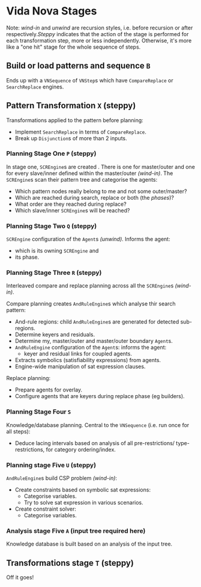 # Vida Nova Stages

Note: _wind-in_ and _unwind_ are recursion styles, i.e. before recursion
or after respectively._Steppy_ indicates that the action of the stage is 
performed for each transformation step, more or less independently. Otherwise, 
it's more like a "one hit" stage for the whole sequence of steps.

## Build or load patterns and sequence `B`

Ends up with a `VNSequence` of `VNStep`s which have 
`CompareReplace` or `SearchReplace` engines.

## Pattern Transformation `X` (steppy)

Transformations applied to the pattern before planning:
 - Implement `SearchReplace` in terms of `CompareReplace`.
 - Break up `Disjunction`s of more than 2 inputs.

### Planning Stage One `P` (steppy)

In stage one, `SCREngine`s are created . There is one for master/outer and
one for every slave/inner defined within the master/outer _(wind-in)_. The
`SCREngine`s scan their pattern tree and categorise the agents:
 - Which pattern nodes really belong to me and not some outer/master?
 - Which are reached during search, replace or both (the _phases_)?
 - What order are they reached during replace?
 - Which slave/inner `SCREngine`s will be reached?
 
### Planning Stage Two `Q` (steppy)

`SCREngine` configuration of the `Agent`s _(unwind)_. Informs the agent:
 - which is its owning `SCREngine` and
 - its phase.
 
### Planning Stage Three `R` (steppy)

Interleaved compare and replace planning across all the `SCREngine`s _(wind-in)_. 

Compare planning creates `AndRuleEngine`s which analyse thir search 
pattern:
 - And-rule regions: child `AndRuleEngine`s are generated for detected
   sub-regions.
 - Determine keyers and residuals.
 - Determine my, master/outer and master/outer boundary `Agent`s.
 - `AndRuleEngine` configuration of the `Agent`s: informs the agent:
   - keyer and residual links for coupled agents.
 - Extracts symbolics (satisfiability expressions) from agents.
 - Engine-wide manipulation of sat expression clauses.
 
Replace planning:
 - Prepare agents for overlay.
 - Configure agents that are keyers during replace phase (eg builders).
 
### Planning Stage Four `S`

Knowledge/database planning. Central to the `VNSequence` (i.e. run once 
for all steps):
 - Deduce lacing intervals based on analysis of all pre-restrictions/
   type-restrictions, for category ordering/index.
 
### Planning stage Five `U` (steppy)

`AndRuleEngine`s build CSP problem _(wind-in)_:
 - Create constraints based on symbolic sat expressions:
   - Categorise variables.
   - Try to solve sat expression in various scenarios.
 - Create constraint solver:
   - Categorise variables.

### Analysis stage Five `A` (input tree required here)

Knowledge database is built based on an analysis of the input tree.

## Transformations stage `T` (steppy)

Off it goes!
